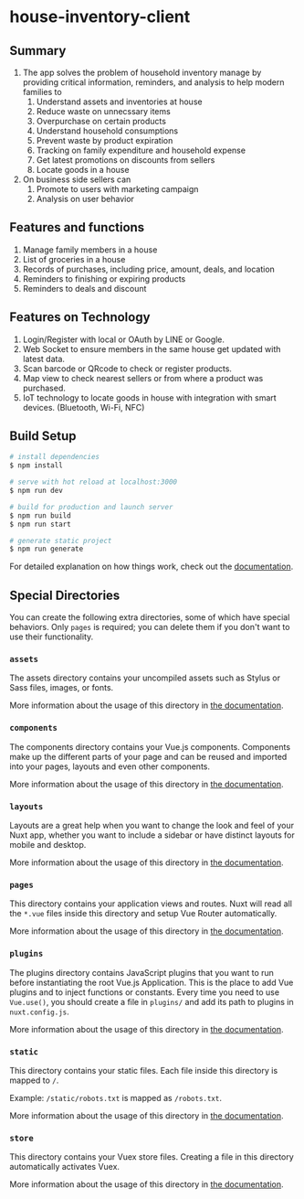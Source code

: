 # house-inventory-client

## Summary
1. The app solves the problem of household inventory manage by providing critical information, reminders, and analysis to help modern families to
    1. Understand assets and inventories at house
    1. Reduce waste on unnecssary items
    1. Overpurchase on certain products
    1. Understand household consumptions
    1. Prevent waste by product expiration
    1. Tracking on family expenditure and household expense
    1. Get latest promotions on discounts from sellers
    1. Locate goods in a house
1. On business side sellers can
    1. Promote to users with marketing campaign
    1. Analysis on user behavior

## Features and functions
1. Manage family members in a house
1. List of groceries in a house
1. Records of purchases, including price, amount, deals, and location
1. Reminders to finishing or expiring products
1. Reminders to deals and discount

## Features on Technology
1. Login/Register with local or OAuth by LINE or Google. 
1. Web Socket to ensure members in the same house get updated with latest data.
1. Scan barcode or QRcode to check or register products.
1. Map view to check nearest sellers or from where a product was purchased.
1. IoT technology to locate goods in house with integration with smart devices. (Bluetooth, Wi-Fi, NFC)

## 

## Build Setup

```bash
# install dependencies
$ npm install

# serve with hot reload at localhost:3000
$ npm run dev

# build for production and launch server
$ npm run build
$ npm run start

# generate static project
$ npm run generate
```

For detailed explanation on how things work, check out the [documentation](https://nuxtjs.org).

## Special Directories

You can create the following extra directories, some of which have special behaviors. Only `pages` is required; you can delete them if you don't want to use their functionality.

### `assets`

The assets directory contains your uncompiled assets such as Stylus or Sass files, images, or fonts.

More information about the usage of this directory in [the documentation](https://nuxtjs.org/docs/2.x/directory-structure/assets).

### `components`

The components directory contains your Vue.js components. Components make up the different parts of your page and can be reused and imported into your pages, layouts and even other components.

More information about the usage of this directory in [the documentation](https://nuxtjs.org/docs/2.x/directory-structure/components).

### `layouts`

Layouts are a great help when you want to change the look and feel of your Nuxt app, whether you want to include a sidebar or have distinct layouts for mobile and desktop.

More information about the usage of this directory in [the documentation](https://nuxtjs.org/docs/2.x/directory-structure/layouts).


### `pages`

This directory contains your application views and routes. Nuxt will read all the `*.vue` files inside this directory and setup Vue Router automatically.

More information about the usage of this directory in [the documentation](https://nuxtjs.org/docs/2.x/get-started/routing).

### `plugins`

The plugins directory contains JavaScript plugins that you want to run before instantiating the root Vue.js Application. This is the place to add Vue plugins and to inject functions or constants. Every time you need to use `Vue.use()`, you should create a file in `plugins/` and add its path to plugins in `nuxt.config.js`.

More information about the usage of this directory in [the documentation](https://nuxtjs.org/docs/2.x/directory-structure/plugins).

### `static`

This directory contains your static files. Each file inside this directory is mapped to `/`.

Example: `/static/robots.txt` is mapped as `/robots.txt`.

More information about the usage of this directory in [the documentation](https://nuxtjs.org/docs/2.x/directory-structure/static).

### `store`

This directory contains your Vuex store files. Creating a file in this directory automatically activates Vuex.

More information about the usage of this directory in [the documentation](https://nuxtjs.org/docs/2.x/directory-structure/store).
